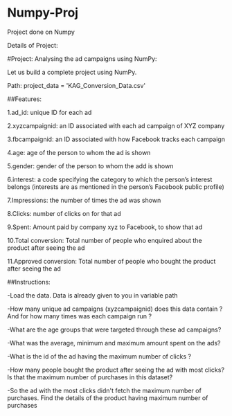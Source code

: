 # Numpy-Proj
Project done on Numpy

Details of Project:

#Project: Analysing the ad campaigns using NumPy:

Let us build a complete project using NumPy.

Path: project_data = 'KAG_Conversion_Data.csv'

##Features:

1.ad_id: unique ID for each ad

2.xyzcampaignid: an ID associated with each ad campaign of XYZ company

3.fbcampaignid: an ID associated with how Facebook tracks each campaign

4.age: age of the person to whom the ad is shown

5.gender: gender of the person to whom the add is shown

6.interest: a code specifying the category to which the person’s interest belongs (interests are as mentioned in the person’s Facebook public profile)

7.Impressions: the number of times the ad was shown

8.Clicks: number of clicks on for that ad

9.Spent: Amount paid by company xyz to Facebook, to show that ad

10.Total conversion: Total number of people who enquired about the product after seeing the ad

11.Approved conversion: Total number of people who bought the product after seeing the ad

##Instructions:

-Load the data. Data is already given to you in variable path

-How many unique ad campaigns (xyzcampaignid) does this data contain ? And for how many times was each campaign run ?

-What are the age groups that were targeted through these ad campaigns?

-What was the average, minimum and maximum amount spent on the ads?

-What is the id of the ad having the maximum number of clicks ?

-How many people bought the product after seeing the ad with most clicks? Is that the maximum number of purchases in this dataset?

-So the ad with the most clicks didn't fetch the maximum number of purchases. Find the details of the product having maximum number of purchases
